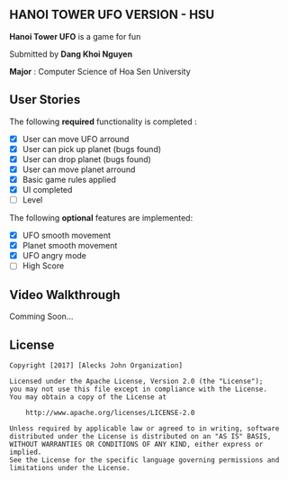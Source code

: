 ## HANOI TOWER UFO VERSION - HSU

**Hanoi Tower UFO** is a game for fun

Submitted by **Dang Khoi Nguyen**

**Major** : Computer Science of Hoa Sen University

## User Stories

The following **required** functionality is completed :

* [X] User can move UFO arround
* [X] User can pick up planet (bugs found)
* [X] User can drop planet (bugs found)
* [X] User can move planet arround
* [X] Basic game rules applied 
* [X] UI completed
* [ ] Level

The following **optional** features are implemented:

* [X] UFO smooth movement
* [X] Planet smooth movement
* [X] UFO angry mode
* [ ] High Score
## Video Walkthrough

Comming Soon...

## License

    Copyright [2017] [Alecks John Organization]

    Licensed under the Apache License, Version 2.0 (the "License");
    you may not use this file except in compliance with the License.
    You may obtain a copy of the License at

        http://www.apache.org/licenses/LICENSE-2.0

    Unless required by applicable law or agreed to in writing, software
    distributed under the License is distributed on an "AS IS" BASIS,
    WITHOUT WARRANTIES OR CONDITIONS OF ANY KIND, either express or implied.
    See the License for the specific language governing permissions and
    limitations under the License.

